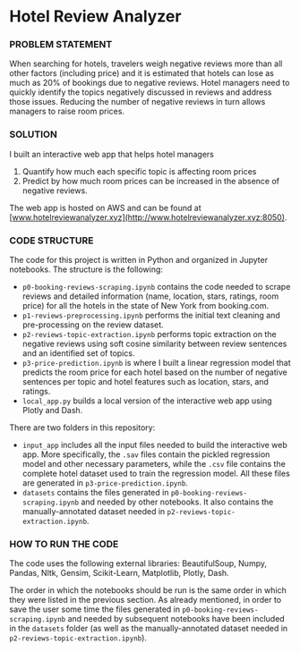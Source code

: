 # Hotel Review Analyzer  

### PROBLEM STATEMENT

When searching for hotels, travelers weigh negative reviews more than all other factors (including price) and it is estimated that hotels can lose as much as 20% of bookings due to negative reviews. Hotel managers need to quickly identify the topics negatively discussed in reviews and address those issues. Reducing the number of negative reviews in turn allows managers to raise room prices.  

### SOLUTION

I built an interactive web app that helps hotel managers  
1. Quantify how much each specific topic is affecting room prices
2. Predict by how much room prices can be increased in the absence of negative reviews.  

The web app is hosted on AWS and can be found at [www.hotelreviewanalyzer.xyz](http://www.hotelreviewanalyzer.xyz:8050).  

### CODE STRUCTURE

The code for this project is written in Python and organized in Jupyter notebooks. The structure is the following:  
- `p0-booking-reviews-scraping.ipynb` contains the code needed to scrape reviews and detailed information (name, location, stars, ratings, room price) for all the hotels in the state of New York from booking.com.
- `p1-reviews-preprocessing.ipynb` performs the initial text cleaning and pre-processing on the review dataset.
- `p2-reviews-topic-extraction.ipynb` performs topic extraction on the negative reviews using soft cosine similarity between review sentences and an identified set of topics.
- `p3-price-prediction.ipynb` is where I built a linear regression model that predicts the room price for each hotel based on the number of negative sentences per topic and hotel features such as location, stars, and ratings.
- `local_app.py` builds a local version of the interactive web app using Plotly and Dash.  

There are two folders in this repository:
- `input_app` includes all the input files needed to build the interactive web app. More specifically, the `.sav` files contain the pickled regression model and other necessary parameters, while the `.csv` file contains the complete hotel dataset used to train the regression model. All these files are generated in `p3-price-prediction.ipynb`.
- `datasets` contains the files generated in `p0-booking-reviews-scraping.ipynb` and needed by other notebooks. It also contains the manually-annotated dataset needed in `p2-reviews-topic-extraction.ipynb`.  

### HOW TO RUN THE CODE

The code uses the following external libraries: BeautifulSoup, Numpy, Pandas, Nltk, Gensim, Scikit-Learn, Matplotlib, Plotly, Dash.  

The order in which the notebooks should be run is the same order in which they were listed in the previous section. As already mentioned, in order to save the user some time the files generated in `p0-booking-reviews-scraping.ipynb` and needed by subsequent notebooks have been included in the `datasets` folder (as well as the manually-annotated dataset needed in `p2-reviews-topic-extraction.ipynb`).



